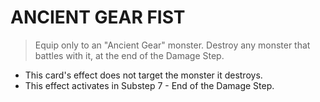 
# ANCIENT GEAR FIST  
> Equip only to an "Ancient Gear" monster. Destroy any monster that battles with it, at the end of the Damage Step.

*   This card's effect does not target the monster it destroys.
*   This effect activates in Substep 7 - End of the Damage Step.

  